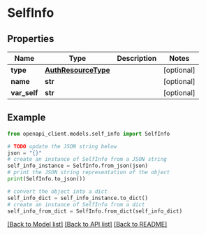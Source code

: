 # SelfInfo


## Properties

Name | Type | Description | Notes
------------ | ------------- | ------------- | -------------
**type** | [**AuthResourceType**](AuthResourceType.md) |  | [optional] 
**name** | **str** |  | [optional] 
**var_self** | **str** |  | [optional] 

## Example

```python
from openapi_client.models.self_info import SelfInfo

# TODO update the JSON string below
json = "{}"
# create an instance of SelfInfo from a JSON string
self_info_instance = SelfInfo.from_json(json)
# print the JSON string representation of the object
print(SelfInfo.to_json())

# convert the object into a dict
self_info_dict = self_info_instance.to_dict()
# create an instance of SelfInfo from a dict
self_info_from_dict = SelfInfo.from_dict(self_info_dict)
```
[[Back to Model list]](../README.md#documentation-for-models) [[Back to API list]](../README.md#documentation-for-api-endpoints) [[Back to README]](../README.md)


